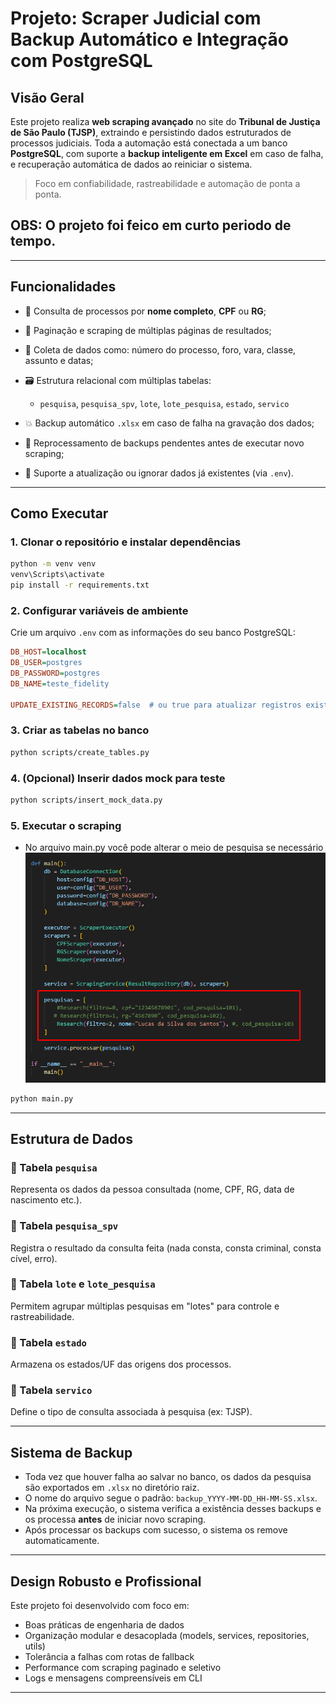 # Projeto: Scraper Judicial com Backup Automático e Integração com PostgreSQL

## Visão Geral

Este projeto realiza **web scraping avançado** no site do **Tribunal de Justiça de São Paulo (TJSP)**, extraindo e persistindo dados estruturados de processos judiciais. Toda a automação está conectada a um banco **PostgreSQL**, com suporte a **backup inteligente em Excel** em caso de falha, e recuperação automática de dados ao reiniciar o sistema.

> Foco em confiabilidade, rastreabilidade e automação de ponta a ponta.

## OBS: O projeto foi feico em curto periodo de tempo.

---

## Funcionalidades

* 📄 Consulta de processos por **nome completo**, **CPF** ou **RG**;
* 🔁 Paginação e scraping de múltiplas páginas de resultados;
* 🧾 Coleta de dados como: número do processo, foro, vara, classe, assunto e datas;
* 🗃️ Estrutura relacional com múltiplas tabelas:

  * `pesquisa`, `pesquisa_spv`, `lote`, `lote_pesquisa`, `estado`, `servico`
* 💥 Backup automático `.xlsx` em caso de falha na gravação dos dados;
* 🔁 Reprocessamento de backups pendentes antes de executar novo scraping;
* 🔄 Suporte a atualização ou ignorar dados já existentes (via `.env`).

---

## Como Executar

### 1. Clonar o repositório e instalar dependências

```bash
python -m venv venv
venv\Scripts\activate
pip install -r requirements.txt
```

### 2. Configurar variáveis de ambiente

Crie um arquivo `.env` com as informações do seu banco PostgreSQL:

```ini
DB_HOST=localhost
DB_USER=postgres
DB_PASSWORD=postgres
DB_NAME=teste_fidelity

UPDATE_EXISTING_RECORDS=false  # ou true para atualizar registros existentes
```

### 3. Criar as tabelas no banco

```bash
python scripts/create_tables.py
```

### 4. (Opcional) Inserir dados mock para teste

```bash
python scripts/insert_mock_data.py
```

### 5. Executar o scraping
- No arquivo main.py você pode alterar o meio de pesquisa se necessário
![alt text](image.png)
```bash
python main.py
```

---

## Estrutura de Dados

### 🔹 Tabela `pesquisa`

Representa os dados da pessoa consultada (nome, CPF, RG, data de nascimento etc.).

### 🔹 Tabela `pesquisa_spv`

Registra o resultado da consulta feita (nada consta, consta criminal, consta cível, erro).

### 🔹 Tabela `lote` e `lote_pesquisa`

Permitem agrupar múltiplas pesquisas em "lotes" para controle e rastreabilidade.

### 🔹 Tabela `estado`

Armazena os estados/UF das origens dos processos.

### 🔹 Tabela `servico`

Define o tipo de consulta associada à pesquisa (ex: TJSP).

---

## Sistema de Backup

* Toda vez que houver falha ao salvar no banco, os dados da pesquisa são exportados em `.xlsx` no diretório raiz.
* O nome do arquivo segue o padrão: `backup_YYYY-MM-DD_HH-MM-SS.xlsx`.
* Na próxima execução, o sistema verifica a existência desses backups e os processa **antes** de iniciar novo scraping.
* Após processar os backups com sucesso, o sistema os remove automaticamente.

---

## Design Robusto e Profissional

Este projeto foi desenvolvido com foco em:

* Boas práticas de engenharia de dados
* Organização modular e desacoplada (models, services, repositories, utils)
* Tolerância a falhas com rotas de fallback
* Performance com scraping paginado e seletivo
* Logs e mensagens compreensíveis em CLI

---